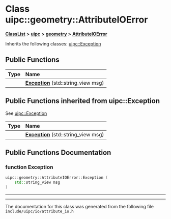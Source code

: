 

# Class uipc::geometry::AttributeIOError



[**ClassList**](annotated.md) **>** [**uipc**](namespaceuipc.md) **>** [**geometry**](namespaceuipc_1_1geometry.md) **>** [**AttributeIOError**](classuipc_1_1geometry_1_1_attribute_i_o_error.md)








Inherits the following classes: [uipc::Exception](classuipc_1_1_exception.md)






















































## Public Functions

| Type | Name |
| ---: | :--- |
|   | [**Exception**](#function-exception) (std::string\_view msg) <br> |


## Public Functions inherited from uipc::Exception

See [uipc::Exception](classuipc_1_1_exception.md)

| Type | Name |
| ---: | :--- |
|   | [**Exception**](classuipc_1_1_exception.md#function-exception) (std::string\_view msg) <br> |






















































## Public Functions Documentation




### function Exception 

```C++
uipc::geometry::AttributeIOError::Exception (
    std::string_view msg
) 
```




<hr>

------------------------------
The documentation for this class was generated from the following file `include/uipc/io/attribute_io.h`

